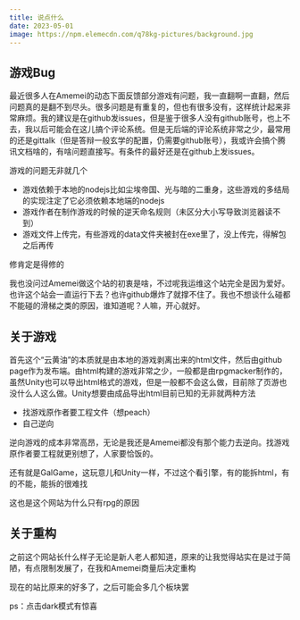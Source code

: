 ```yaml
---
title: 说点什么
date: 2023-05-01
image: https://npm.elemecdn.com/q78kg-pictures/background.jpg
---
```


## 游戏Bug

最近很多人在Amemei的动态下面反馈部分游戏有问题，我一直翻啊一直翻，然后问题真的是翻不到尽头。很多问题是有重复的，但也有很多没有，这样统计起来非常麻烦。我的建议是在github发issues，但是鉴于很多人没有github账号，也上不去，我以后可能会在这儿搞个评论系统。但是无后端的评论系统非常之少，最常用的还是gittalk（但是答辩一般玄学的配置，仍需要github账号），我或许会搞个腾讯文档啥的，有啥问题直接写。有条件的最好还是在github上发issues。

游戏的问题无非就几个

* 游戏依赖于本地的nodejs比如尘埃帝国、光与暗的二重身，这些游戏的多结局的实现注定了它必须依赖本地端的nodejs
* 游戏作者在制作游戏的时候的逆天命名规则（未区分大小写导致浏览器读不到）
* 游戏文件上传完，有些游戏的data文件夹被封在exe里了，没上传完，得解包之后再传

修肯定是得修的

我也没问过Amemei做这个站的初衷是啥，不过呢我运维这个站完全是因为爱好。也许这个站会一直运行下去？也许github爆炸了就撑不住了。我也不想谈什么碰都不能碰的滑梯之类的原因，谁知道呢？人嘛，开心就好。

## 关于游戏

首先这个“云黄油”的本质就是由本地的游戏剥离出来的html文件，然后由github page作为发布端。由html构建的游戏非常之少，一般都是由rpgmacker制作的，虽然Unity也可以导出html格式的游戏，但是一般都不会这么做，目前除了页游也没什么人这么做。Unity想要由成品导出html目前已知的无非就两种方法

* 找游戏原作者要工程文件（想peach）
* 自己逆向

逆向游戏的成本非常高昂，无论是我还是Amemei都没有那个能力去逆向。找游戏原作者要工程就更别想了，人家要恰饭的。

还有就是GalGame，这玩意儿和Unity一样，不过这个看引擎，有的能拆html，有的不能，能拆的很难找

这也是这个网站为什么只有rpg的原因

## 关于重构

之前这个网站长什么样子无论是新人老人都知道，原来的让我觉得站实在是过于简陋，有点限制发展了，在我和Amemei商量后决定重构

现在的站比原来的好多了，之后可能会多几个板块罢

ps：点击dark模式有惊喜